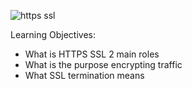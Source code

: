 
![https ssl](https://github.com/Elizabeth-Akinyi-O/alx-system_engineering-devops/assets/145594149/0ad48511-d562-4916-a35f-d3680443e00d)


Learning Objectives:

- What is HTTPS SSL 2 main roles
- What is the purpose encrypting traffic
- What SSL termination means

